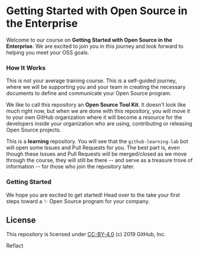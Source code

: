 # Getting Started with Open Source in the Enterprise

Welcome to our course on **Getting Started with Open Source in the Enterprise**. We are excited to join you in this journey and look forward to helping you meet your OSS goals.

### How It Works

This is not your average training course. This is a self-guided journey, where we will be supporting you and your team in creating the necessary documents to define and communicate your Open Source program.

We like to call this repository an **Open Source Tool Kit**. It doesn't look like much right now, but when we are done with this repository, you will move it to your own  GitHub organization where it will become a resource for the developers inside your organization who are using, contributing or releasing Open Source projects.

This is a **learning** repository. You will see that the `github-learning-lab` bot will open some Issues and Pull Requests for you. The best part is, even though these Issues and Pull Requests will be merged/closed as we move through the course, they will still be there -- and serve as a treasure trove of information -- for those who join the repository later.  

### Getting Started

We hope you are excited to get started! Head over to the take your first steps toward a :sparkles: Open Source program for your company.

## License

This repository is licensed under [CC-BY-4.0](../LICENSE) (c) 2019 GitHub, Inc.

Reflact
